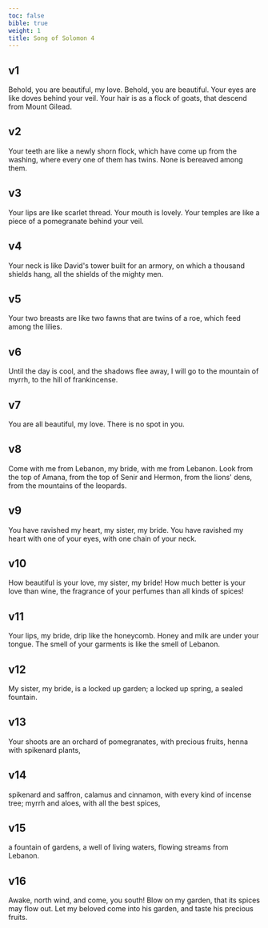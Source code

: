 ```yaml
---
toc: false
bible: true
weight: 1
title: Song of Solomon 4
---
```




## v1 
Behold, you are beautiful, my love. Behold, you are beautiful. Your eyes are like doves behind your veil. Your hair is as a flock of goats, that descend from Mount Gilead. 

## v2 
Your teeth are like a newly shorn flock, which have come up from the washing, where every one of them has twins. None is bereaved among them. 

## v3 
Your lips are like scarlet thread. Your mouth is lovely. Your temples are like a piece of a pomegranate behind your veil. 

## v4 
Your neck is like David's tower built for an armory, on which a thousand shields hang, all the shields of the mighty men. 

## v5 
Your two breasts are like two fawns that are twins of a roe, which feed among the lilies. 

## v6 
Until the day is cool, and the shadows flee away, I will go to the mountain of myrrh, to the hill of frankincense. 

## v7 
You are all beautiful, my love. There is no spot in you. 

## v8 
Come with me from Lebanon, my bride, with me from Lebanon. Look from the top of Amana, from the top of Senir and Hermon, from the lions' dens, from the mountains of the leopards. 

## v9 
You have ravished my heart, my sister, my bride. You have ravished my heart with one of your eyes, with one chain of your neck. 

## v10 
How beautiful is your love, my sister, my bride! How much better is your love than wine, the fragrance of your perfumes than all kinds of spices! 

## v11 
Your lips, my bride, drip like the honeycomb. Honey and milk are under your tongue. The smell of your garments is like the smell of Lebanon. 

## v12 
My sister, my bride, is a locked up garden; a locked up spring, a sealed fountain. 

## v13 
Your shoots are an orchard of pomegranates, with precious fruits, henna with spikenard plants, 

## v14 
spikenard and saffron, calamus and cinnamon, with every kind of incense tree; myrrh and aloes, with all the best spices, 

## v15 
a fountain of gardens, a well of living waters, flowing streams from Lebanon. 

## v16 
Awake, north wind, and come, you south! Blow on my garden, that its spices may flow out. Let my beloved come into his garden, and taste his precious fruits.
